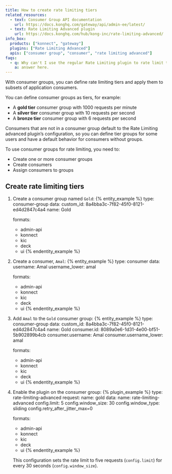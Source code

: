 ```yaml
---
title: How to create rate limiting tiers
related_resources:
  - text: Consumer Group API documentation
    url: https://docs.konghq.com/gateway/api/admin-ee/latest/
  - text: Rate Limiting Advanced plugin
    url: https://docs.konghq.com/hub/kong-inc/rate-limiting-advanced/
info_box:
  products: ["konnect", "gateway"]
  plugins: ["Rate Limiting Advanced"]
  apis: ["consumer group", "consumer", "rate limiting advanced"]
faqs:
  - q: Why can't I use the regular Rate Limiting plugin to rate limit tiers of consumers?
    a: answer here. 
---
```


With consumer groups, you can define rate limiting tiers and apply them to subsets of application consumers.

You can define consumer groups as tiers, for example:

* A **gold tier** consumer group with 1000 requests per minute
* A **silver tier** consumer group with 10 requests per second
* A **bronze tier** consumer group with 6 requests per second
  
Consumers that are not in a consumer group default to the Rate Limiting advanced plugin’s configuration, so you can define tier groups for some users and have a default behavior for consumers without groups.

To use consumer groups for rate limiting, you need to:

* Create one or more consumer groups
* Create consumers
* Assign consumers to groups

## Create rate limiting tiers

1. Create a consumer group named `Gold`:
  {% entity_example %}
    type: consumer-group
    data:
      custom_id: 8a4bba3c-7f82-45f0-8121-ed4d2847c4a4
      name: Gold
  
    formats:
      - admin-api
      - konnect
      - kic
      - deck
      - ui
    {% endentity_example %}

1. Create a consumer, `Amal`:
   {% entity_example %}
    type: consumer
    data:
      username: Amal
      username_lower: amal
  
    formats:
      - admin-api
      - konnect
      - kic
      - deck
      - ui
    {% endentity_example %}

1. Add `Amal` to the `Gold` consumer group:
   {% entity_example %}
    type: consumer-group
    data:
      custom_id: 8a4bba3c-7f82-45f0-8121-ed4d2847c4a4
      name: Gold
      consumer.id: 8089a0e6-1d31-4e00-bf51-5b902899b4cb
      consumer.username: Amal
      consumer.username_lower: amal
  
    formats:
      - admin-api
      - konnect
      - kic
      - deck
      - ui
    {% endentity_example %}

1. Enable the plugin on the consumer group:
   {% plugin_example %}
    type: rate-limiting-advanced
    request:
      name: gold
    data:
      name: rate-limiting-advanced
      config.limit: 5
      config.window_size: 30
      config.window_type: sliding
      config.retry_after_jitter_max=0
  
    formats:
      - admin-api
      - konnect
      - kic
      - deck
      - ui
    {% endentity_example %}

    This configuration sets the rate limit to five requests (`config.limit`) for every 30 seconds (`config.window_size`).
